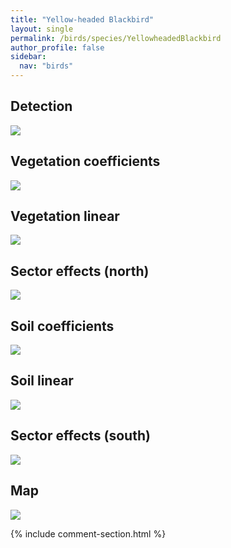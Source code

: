 ```yaml
---
title: "Yellow-headed Blackbird"
layout: single
permalink: /birds/species/YellowheadedBlackbird
author_profile: false
sidebar:
  nav: "birds"
---
```


<h2>Detection</h2>

<img src="https://beallen.github.io/DevelopmentWebsite/assets/images/birds/YellowheadedBlackbird/det.jpg">

<h2>Vegetation coefficients</h2>

<img src="https://beallen.github.io/DevelopmentWebsite/assets/images/birds/YellowheadedBlackbird/veghf.jpg">

<h2>Vegetation linear</h2>

<img src="https://beallen.github.io/DevelopmentWebsite/assets/images/birds/YellowheadedBlackbird/lin-north.jpg">

<h2>Sector effects (north)</h2>

<img src="https://beallen.github.io/DevelopmentWebsite/assets/images/birds/YellowheadedBlackbird/sector-north.jpg">

<h2>Soil coefficients</h2>

<img src="https://beallen.github.io/DevelopmentWebsite/assets/images/birds/YellowheadedBlackbird/soilhf.jpg">

<h2>Soil linear</h2>

<img src="https://beallen.github.io/DevelopmentWebsite/assets/images/birds/YellowheadedBlackbird/lin-south.jpg">

<h2>Sector effects (south)</h2>

<img src="https://beallen.github.io/DevelopmentWebsite/assets/images/birds/YellowheadedBlackbird/sector-south.jpg">

<h2>Map</h2>

<img src="https://beallen.github.io/DevelopmentWebsite/assets/images/birds/YellowheadedBlackbird/map.jpg">

{% include comment-section.html %}
